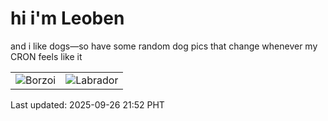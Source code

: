 # hi i'm Leoben

and i like dogs—so have some random dog pics that change whenever my CRON feels like it

|  |  |
|--------|----------|
| ![Borzoi](https://random-dog-vercel.vercel.app/api/random-borzoi?v=1758894777) | ![Labrador](https://random-dog-vercel.vercel.app/api/random-labrador?v=1758894777) |

Last updated: 2025-09-26 21:52 PHT
